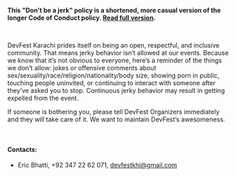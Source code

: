 __This "Don't be a jerk" policy is a shortened, more casual version of the longer Code of Conduct policy. [Read full version](http://meta.wikimedia.org/wiki/Don%27t_be_a_dick).__

<br/>

DevFest Karachi prides itself on being an open, respectful, and inclusive community. That means jerky behavior isn’t allowed at our events. Because we know that it’s not obvious to everyone, here’s a reminder of the things we don’t allow: jokes or offensive comments about sex/sexuality/race/religion/nationality/body size, showing porn in public, touching people uninvited, or continuing to interact with someone after they’ve asked you to stop. Continuous jerky behavior may result in getting expelled from the event.

If someone is bothering you, please tell DevFest Organizers immediately and they will take care of it. We want to maintain DevFest’s awesomeness.

<br/>

#### Contacts:

- Eric Bhatti, +92 347 22 62 071, [devfestkhi@gmail.com](mailto:devfestkhi@gmail.com)
